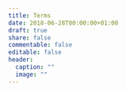 ```yaml
---
title: Terms
date: 2018-06-28T00:00:00+01:00
draft: true
share: false
commentable: false
editable: false
header:
  caption: ""
  image: ""
---
```



[Add your terms here and set `draft: false` to publish it. Otherwise, delete this file if you don't need it.]: <>
